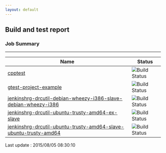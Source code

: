 ```yaml
---
layout: default
---
```

## Build and test report
### Job Summary
___
  
|Name|Status|
|---|---|
|[cpptest](http://jenkinshrg.github.io/cpptest)|![Build Status](http://jenkinshrg.github.io/cpptest/badge.svg)|
|[gtest-project-example](http://jenkinshrg.github.io/gtest-project-example)|![Build Status](http://jenkinshrg.github.io/gtest-project-example/badge.svg)|
|[jenkinshrg-drcutil-debian-wheezy-i386-slave-debian-wheezy-i386](http://jenkinshrg.github.io/jenkinshrg-drcutil-debian-wheezy-i386-slave-debian-wheezy-i386)|![Build Status](http://jenkinshrg.github.io/jenkinshrg-drcutil-debian-wheezy-i386-slave-debian-wheezy-i386/badge.svg)|
|[jenkinshrg-drcutil-ubuntu-trusty-amd64-ex-slave](http://jenkinshrg.github.io/jenkinshrg-drcutil-ubuntu-trusty-amd64-ex-slave)|![Build Status](http://jenkinshrg.github.io/jenkinshrg-drcutil-ubuntu-trusty-amd64-ex-slave/badge.svg)|
|[jenkinshrg-drcutil-ubuntu-trusty-amd64-slave-ubuntu-trusty-amd64](http://jenkinshrg.github.io/jenkinshrg-drcutil-ubuntu-trusty-amd64-slave-ubuntu-trusty-amd64)|![Build Status](http://jenkinshrg.github.io/jenkinshrg-drcutil-ubuntu-trusty-amd64-slave-ubuntu-trusty-amd64/badge.svg)|
  
Last update : 2015/08/05 08:30:10
